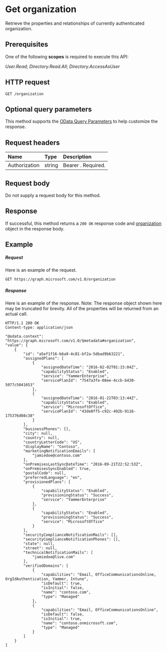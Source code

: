 # Get organization

Retrieve the properties and relationships of currently authenticated organization.
## Prerequisites
One of the following **scopes** is required to execute this API:

*User.Read*; *Directory.Read.All*; *Directory.AccessAsUser*

## HTTP request
<!-- { "blockType": "ignored" } -->
```http
GET /organization

```
## Optional query parameters
This method supports the [OData Query Parameters](http://graph.microsoft.io/docs/overview/query_parameters) to help customize the response.
## Request headers
| Name       | Type | Description|
|:-----------|:------|:----------|
| Authorization  | string  | Bearer <token>. Required. |

## Request body
Do not supply a request body for this method.
## Response
If successful, this method returns a `200 OK` response code and [organization](../resources/organization.md) object in the response body.
## Example
##### Request
Here is an example of the request.
<!-- {
  "blockType": "request",
  "name": "get_organization"
}-->
```http
GET https://graph.microsoft.com/v1.0/organization
```
##### Response
Here is an example of the response. Note: The response object shown here may be truncated for brevity. All of the properties will be returned from an actual call.
<!-- {
  "blockType": "response",
  "truncated": true,
  "@odata.type": "microsoft.graph.organization"
} -->
```http
HTTP/1.1 200 OK
Content-type: application/json

"@odata.context": "https://graph.microsoft.com/v1.0/$metadata#organization",
"value": {
    {
        "id": "a5ef1f16-b6a9-4c81-bf2a-5dbad9b63221",
        "assignedPlans": [
            {
                "assignedDateTime": "2016-02-02T01:15:04Z",
                "capabilityStatus": "Enabled",
                "service": "YammerEnterprise",
                "servicePlanId": "7547a3fe-08ee-4ccb-b430-5077c5041653"
            },
            {
                "assignedDateTime": "2016-01-21T03:13:44Z",
                "capabilityStatus": "Enabled",
                "service": "MicrosoftOffice",
                "servicePlanId": "43de0ff5-c92c-492b-9116-175376d08c38"
            }
        ],
        "businessPhones": [],
        "city": null,
        "country": null,
        "countryLetterCode": "US",
        "displayName": "Contoso",
        "marketingNotificationEmails": [
            "jamiedoe@contoso.com"
        ],
        "onPremisesLastSyncDateTime": "2016-09-21T22:52:53Z",
        "onPremisesSyncEnabled": true,
        "postalCode": null,
        "preferredLanguage": "en",
        "provisionedPlans": [
            {
                "capabilityStatus": "Enabled",
                "provisioningStatus": "Success",
                "service": "YammerEnterprise"
            },
            {
                "capabilityStatus": "Enabled",
                "provisioningStatus": "Success",
                "service": "MicrosoftOffice"
            }
        ],
        "securityComplianceNotificationMails": [],
        "securityComplianceNotificationPhones": [],
        "state": null,
        "street": null,
        "technicalNotificationMails": [
            "jamiedoe@live.com"
        ],
        "verifiedDomains": [
            {
                "capabilities": "Email, OfficeCommunicationsOnline, OrgIdAuthentication, Yammer, Intune",
                "isDefault": true,
                "isInitial": false,
                "name": "contoso.com",
                "type": "Managed"
            },
            {
                "capabilities": "Email, OfficeCommunicationsOnline",
                "isDefault": false,
                "isInitial": true,
                "name": "contoso.onmicrosoft.com",
                "type": "Managed"
            }
        ]
    }
]
```

<!-- uuid: 8fcb5dbc-d5aa-4681-8e31-b001d5168d79
2015-10-25 14:57:30 UTC -->
<!-- {
  "type": "#page.annotation",
  "description": "Get organization",
  "keywords": "",
  "section": "documentation",
  "tocPath": ""
}-->
